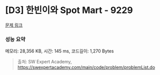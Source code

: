 # [D3] 한빈이와 Spot Mart - 9229 

[문제 링크](https://swexpertacademy.com/main/code/problem/problemDetail.do?contestProbId=AW8Wj7cqbY0DFAXN) 

### 성능 요약

메모리: 28,356 KB, 시간: 145 ms, 코드길이: 1,270 Bytes



> 출처: SW Expert Academy, https://swexpertacademy.com/main/code/problem/problemList.do